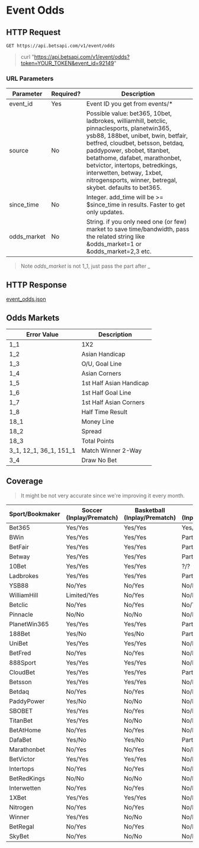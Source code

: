 # Event Odds

## HTTP Request

`GET https://api.betsapi.com/v1/event/odds`

> curl "https://api.betsapi.com/v1/event/odds?token=YOUR_TOKEN&event_id=92149"

### URL Parameters

Parameter | Required? | Description
--------- | ------- | -----------
event_id | Yes | Event ID you get from events/*
source | No | Possible value: bet365, 10bet, ladbrokes, williamhill, betclic, pinnaclesports, planetwin365, ysb88, 188bet, unibet, bwin, betfair, betfred, cloudbet, betsson, betdaq, paddypower, sbobet, titanbet, betathome, dafabet, marathonbet, betvictor, intertops, betredkings, interwetten, betway, 1xbet, nitrogensports, winner, betregal, skybet. defaults to bet365.
since_time | No | Integer. add_time will be >= $since_time in results. Faster to get only updates.
odds_market | No | String. if you only need one (or few) market to save time/bandwidth, pass the related string like &odds_market=1 or &odds_market=2,3 etc.

> Note *odds_market* is not 1\_1, just pass the part after \_

## HTTP Response

<a href="../samples/event_odds.json" target="_blank">event_odds.json</a>

## Odds Markets

Error Value | Description
---------- | -------
1_1 | 1X2
1_2 | Asian Handicap
1_3 | O/U, Goal Line
1_4 | Asian Corners
1_5 | 1st Half Asian Handicap
1_6 | 1st Half Goal Line
1_7 | 1st Half Asian Corners
1_8 | Half Time Result
18_1 | Money Line
18_2 | Spread
18_3 | Total Points
3_1, 12_1, 36_1, 151_1 | Match Winner 2-Way
3_4 | Draw No Bet

## Coverage

> It might be not very accurate since we're improving it every month.

Sport/Bookmaker | Soccer (Inplay/Prematch) | Basketball (Inplay/Prematch) | Others (Inplay/Prematch)
--------------- |  ---- | ---- | ----
Bet365 | Yes/Yes | Yes/Yes | Yes/Yes
BWin   | Yes/Yes | Yes/Yes | Part-of/Part-of
BetFair | Yes/Yes | Yes/Yes | Part-of/Part-of
Betway | Yes/Yes | Yes/Yes | Part-of/Part-of
10Bet  | Yes/Yes | Yes/Yes | ?/?
Ladbrokes | Yes/Yes | Yes/Yes | Part-of/Part-of
YSB88 | No/Yes | No/Yes | No/Part-of
WilliamHill | Limited/Yes | No/Yes | No/Part-of
Betclic | No/Yes | No/Yes | No/Yes
Pinnacle | No/No | No/No  | No/No
PlanetWin365 | Yes/Yes | Yes/Yes | Part-of/Part-of
188Bet | Yes/No | Yes/No | Part-of/No
UniBet | Yes/Yes | Yes/Yes | No/No
BetFred | No/Yes | No/Yes | No/Part-of
888Sport | Yes/Yes | Yes/Yes | No/No
CloudBet | Yes/Yes | Yes/Yes | Part-of/Part-of
Betsson  | Yes/Yes  | Yes/Yes | No/No
Betdaq   | No/Yes | No/Yes | No/No
PaddyPower | Yes/No | No/No | No/No
SBOBET | Yes/Yes | No/Yes | No/No
TitanBet | Yes/Yes | No/No | No/No
BetAtHome | No/Yes | No/Yes | No/Part-of
DafaBet | Yes/No | Yes/No | Part-of/No
Marathonbet | No/Yes | No/Yes | No/No
BetVictor | Yes/Yes | Yes/Yes | No/No
Intertops | No/Yes | No/Yes | No/Part-of
BetRedKings | No/No | No/No | No/No
Interwetten | No/Yes | No/Yes | No/Part-of
1XBet | Yes/Yes | Yes/Yes | No/No
Nitrogen | No/Yes | No/Yes | No/Part-of
Winner | Yes/Yes | No/No | No/No
BetRegal | No/Yes | No/Yes | No/Part-of
SkyBet | No/Yes | No/No | No/No